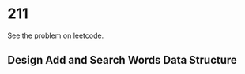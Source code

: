 # 211

See the problem on [leetcode](https://leetcode.com/problems/design-add-and-search-words-data-structure/).

## Design Add and Search Words Data Structure
